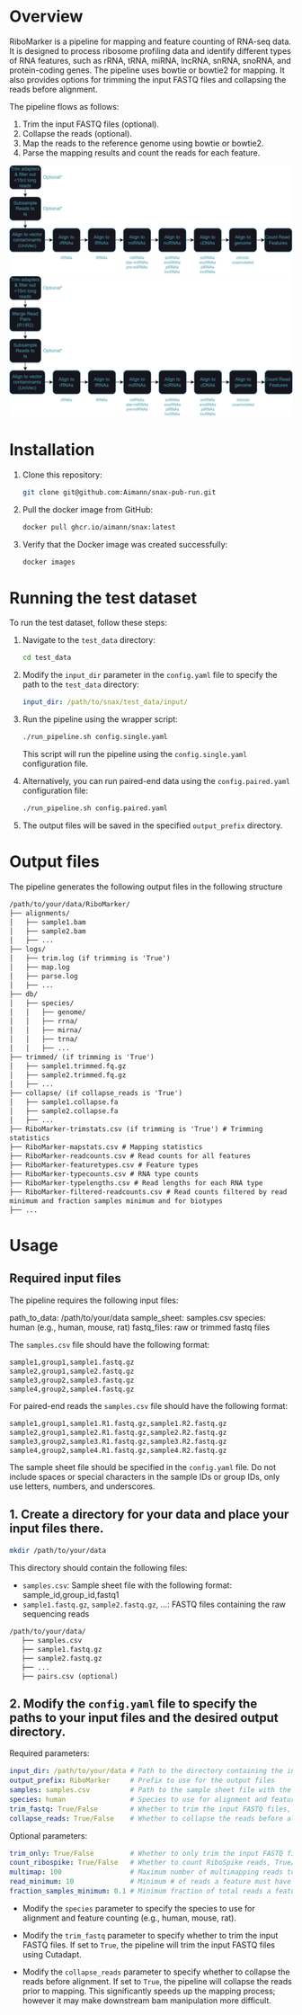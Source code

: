 # Overview

RiboMarker is a pipeline for mapping and feature counting of RNA-seq data. It is designed to process ribosome profiling data and identify different types of RNA features, such as rRNA, tRNA, miRNA, lncRNA, snRNA, snoRNA, and protein-coding genes. The pipeline uses bowtie or bowtie2 for mapping. It also provides options for trimming the input FASTQ files and collapsing the reads before alignment.

The pipeline flows as follows:

1. Trim the input FASTQ files (optional).
2. Collapse the reads (optional).
3. Map the reads to the reference genome using bowtie or bowtie2.
4. Parse the mapping results and count the reads for each feature.

![Overview](assets/overview.single.lr.png)
![Overview](assets/overview.paired.lr.png)

# Installation

1. Clone this repository:
   ```bash
   git clone git@github.com:Aimann/snax-pub-run.git
    ```

2. Pull the docker image from GitHub:
   ```bash
   docker pull ghcr.io/aimann/snax:latest
   ```

3. Verify that the Docker image was created successfully:
   ```bash
   docker images
   ```

# Running the test dataset

To run the test dataset, follow these steps:

1. Navigate to the `test_data` directory:
   ```bash
   cd test_data
   ```

2. Modify the `input_dir` parameter in the `config.yaml` file to specify the path to the `test_data` directory:
   ```yaml
   input_dir: /path/to/snax/test_data/input/
   ```

3. Run the pipeline using the wrapper script:
   ```bash
   ./run_pipeline.sh config.single.yaml
   ```
   This script will run the pipeline using the `config.single.yaml` configuration file.

4. Alternatively, you can run paired-end data using the `config.paired.yaml` configuration file:
   ```bash
   ./run_pipeline.sh config.paired.yaml
   ```

5. The output files will be saved in the specified `output_prefix` directory.

# Output files

The pipeline generates the following output files in the following structure

```
/path/to/your/data/RiboMarker/
├── alignments/
│   ├── sample1.bam
│   ├── sample2.bam
│   ├── ...
├── logs/
│   ├── trim.log (if trimming is 'True')
│   ├── map.log
│   ├── parse.log
│   ├── ...
├── db/
│   ├── species/
│   │   ├── genome/
│   │   ├── rrna/
│   │   ├── mirna/
│   │   ├── trna/
│   │   ├── ...
├── trimmed/ (if trimming is 'True')
│   ├── sample1.trimmed.fq.gz
│   ├── sample2.trimmed.fq.gz
│   ├── ...
├── collapse/ (if collapse_reads is 'True')
│   ├── sample1.collapse.fa
│   ├── sample2.collapse.fa
│   ├── ...
├── RiboMarker-trimstats.csv (if trimming is 'True') # Trimming statistics
├── RiboMarker-mapstats.csv # Mapping statistics
├── RiboMarker-readcounts.csv # Read counts for all features
├── RiboMarker-featuretypes.csv # Feature types
├── RiboMarker-typecounts.csv # RNA type counts
├── RiboMarker-typelengths.csv # Read lengths for each RNA type
├── RiboMarker-filtered-readcounts.csv # Read counts filtered by read minimum and fraction samples minimum and for biotypes
├── ...
```

# Usage

## Required input files

The pipeline requires the following input files:

path_to_data: /path/to/your/data
sample_sheet: samples.csv
species: human (e.g., human, mouse, rat)
fastq_files: raw or trimmed fastq files

The `samples.csv` file should have the following format:
   ```
   sample1,group1,sample1.fastq.gz
   sample2,group1,sample2.fastq.gz
   sample3,group2,sample3.fastq.gz
   sample4,group2,sample4.fastq.gz
   ```

For paired-end reads the `samples.csv` file should have the following format:
   ```
   sample1,group1,sample1.R1.fastq.gz,sample1.R2.fastq.gz
   sample2,group1,sample2.R1.fastq.gz,sample2.R2.fastq.gz
   sample3,group2,sample3.R1.fastq.gz,sample3.R2.fastq.gz
   sample4,group2,sample4.R1.fastq.gz,sample4.R2.fastq.gz
   ```

The sample sheet file should be specified in the `config.yaml` file. Do not include spaces or special characters in the sample IDs or group IDs, only use letters, numbers, and underscores.

## 1. Create a directory for your data and place your input files there.

```bash
mkdir /path/to/your/data
```
This directory should contain the following files:
   - `samples.csv`: Sample sheet file with the following format: sample_id,group_id,fastq1
   - `sample1.fastq.gz`, `sample2.fastq.gz`, ...: FASTQ files containing the raw sequencing reads
```
/path/to/your/data/
   ├── samples.csv
   ├── sample1.fastq.gz
   ├── sample2.fastq.gz
   ├── ...
   ├── pairs.csv (optional)
```

## 2. Modify the `config.yaml` file to specify the paths to your input files and the desired output directory.
Required parameters:
   ```yaml
   input_dir: /path/to/your/data # Path to the directory containing the input files
   output_prefix: RiboMarker     # Prefix to use for the output files
   samples: samples.csv          # Path to the sample sheet file with the following format: sample_id,group_id,fastq1
   species: human                # Species to use for alignment and feature counting (e.g., human, mouse, rat)
   trim_fastq: True/False        # Whether to trim the input FASTQ files, True/False
   collapse_reads: True/False    # Whether to collapse the reads before alignment, True/False
   ```
Optional parameters:
   ```yaml
   trim_only: True/False         # Whether to only trim the input FASTQ files, True/False
   count_ribospike: True/False   # Whether to count RiboSpike reads, True/False
   multimap: 100                 # Maximum number of multimapping reads to keep
   read_minimum: 10              # Minimum # of reads a feature must have to be included in the analysis; combined with fraction_minimum
   fraction_samples_minimum: 0.1 # Minimum fraction of total reads a feature must have to be included in the analysis; combined with read_minimum
   ```

   - Modify the `species` parameter to specify the species to use for alignment and feature counting (e.g., human, mouse, rat).

   - Modify the `trim_fastq` parameter to specify whether to trim the input FASTQ files. If set to `True`, the pipeline will trim the input FASTQ files using Cutadapt.

   - Modify the `collapse_reads` parameter to specify whether to collapse the reads before alignment. If set to `True`, the pipeline will collapse the reads prior to mapping. This significantly speeds up the mapping process; however it may make downstream bam manipulation more difficult.


